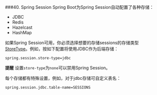 ###40. Spring Session
Spring Boot为Spring Session自动配置了各种存储：

* JDBC
* Redis
* Hazelcast
* HashMap

如果Spring Session可用，你必须选择想要的存储sessions的存储类型[StoreType](https://github.com/spring-projects/spring-boot/tree/v2.0.0.M5/spring-boot-autoconfigure/src/main/java/org/springframework/boot/autoconfigure/session/StoreType.java)。例如，按如下配置将使用JDBC作为后端存储：
```properties
spring.session.store-type=jdbc
```

**提醒** 设置`store-type`为`none`可以禁用Spring Session。

每个存储都有特殊设置，例如，对于jdbc存储可自定义表名：
```properties
spring.session.jdbc.table-name=SESSIONS
```
